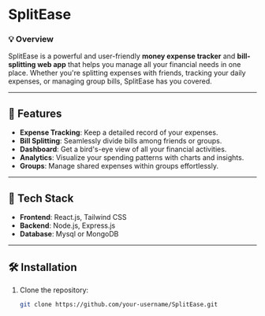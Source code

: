 # SplitEase

### 💡 **Overview**
SplitEase is a powerful and user-friendly **money expense tracker** and **bill-splitting web app** that helps you manage all your financial needs in one place. Whether you're splitting expenses with friends, tracking your daily expenses, or managing group bills, SplitEase has you covered.

---

## 🚀 **Features**
- **Expense Tracking**: Keep a detailed record of your expenses.
- **Bill Splitting**: Seamlessly divide bills among friends or groups.
- **Dashboard**: Get a bird's-eye view of all your financial activities.
- **Analytics**: Visualize your spending patterns with charts and insights.
- **Groups**: Manage shared expenses within groups effortlessly.

---

## 🔧 **Tech Stack**
- **Frontend**: React.js, Tailwind CSS
- **Backend**: Node.js, Express.js
- **Database**: Mysql or MongoDB


---

## 🛠️ **Installation**
1. Clone the repository:
   ```bash
   git clone https://github.com/your-username/SplitEase.git
